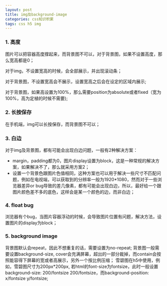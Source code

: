 ```yaml
---
layout: post
title: img及background-image
categories: css知识积累
tags: css h5 img
---
```

### 1. 高度
<p>图片可以把容器高度撑起来，而背景图不可以，对于背景图，如果不设置高度，那么宽高都是0；</p>
<p>对于img，不设置宽高的时候，会全部展示，并出现滚动条；</p>
<p>对于背景图，不设置宽高会不展示，设置宽高之后会在设定的区域内展示;</p>
<p>对于背景图，如果高设置为100%，那么需要position为absolute或者fixed（宽为100%，高为定植的时候不需要);</p>

### 2. 长按保存
<p>在手机端，img可以长按保存，而背景图不可以；</p>

### 3. 白边
<p>对于img及背景图，都有可能会出现白边问题，一般有2种解决方案：</p>

* margin，padding都为0，图片display设置为block，这是一种常规的解决方案，如果解决不了，那么就采用方案2；
* 设置一个背景色跟图片色值相同，这种方案也可以用于解决一些尺寸不匹配问题，例如在电视端，可以获取到的分辨率一般为1920*1080，然而对于一些浏览器差异or bug导致的差几像素，都有可能会出现白边，所以，最好给一个跟图片颜色差不多的底色，这样会是某一个颜色的边，而非白边；

### 4. float bug
浏览器有个bug，当图片容器浮动的时候，会导致图片位置有问题，解决方法，设置图片的display为block；

### 5. background image
背景图默认会repeat，因此不想重复的话，需要设置为no-repeat;
背景图一般需要设置background-size, cover会充满屏幕，超出的一部分裁掉，而contain会按照能容得下屏幕的宽或者高展示，另外一个按比例压缩；
雪碧图在h5中使用，例如，雪碧图尺寸为200px*200px, 若html的font-size为fontsize，此时一般设置background-size: 200/fontsize 200/fontsize，而background-position: x/fontsize y/fontsize;
